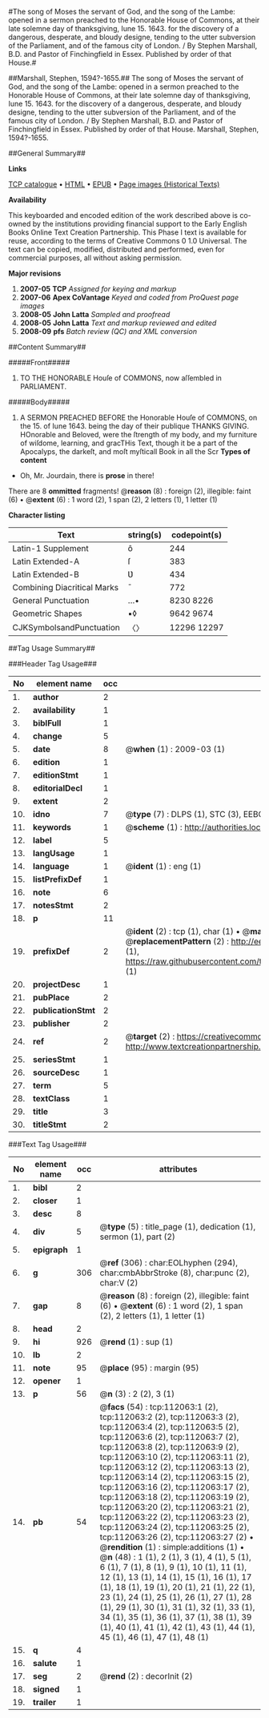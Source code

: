 #The song of Moses the servant of God, and the song of the Lambe: opened in a sermon preached to the Honorable House of Commons, at their late solemne day of thanksgiving, Iune 15. 1643. for the discovery of a dangerous, desperate, and bloudy designe, tending to the utter subversion of the Parliament, and of the famous city of London. / By Stephen Marshall, B.D. and Pastor of Finchingfield in Essex. Published by order of that House.#

##Marshall, Stephen, 1594?-1655.##
The song of Moses the servant of God, and the song of the Lambe: opened in a sermon preached to the Honorable House of Commons, at their late solemne day of thanksgiving, Iune 15. 1643. for the discovery of a dangerous, desperate, and bloudy designe, tending to the utter subversion of the Parliament, and of the famous city of London. / By Stephen Marshall, B.D. and Pastor of Finchingfield in Essex. Published by order of that House.
Marshall, Stephen, 1594?-1655.

##General Summary##

**Links**

[TCP catalogue](http://www.ota.ox.ac.uk/tcp/)  • 
[HTML](http://tei.it.ox.ac.uk/tcp/Texts-HTML/free/A89/A89586.html)  • 
[EPUB](http://tei.it.ox.ac.uk/tcp/Texts-EPUB/free/A89/A89586.epub) • 
[Page images (Historical Texts)](https://data.historicaltexts.jisc.ac.uk/view?pubId=eebo-99859959e&pageId=eebo-99859959e-112063-1)

**Availability**

This keyboarded and encoded edition of the
	       work described above is co-owned by the institutions
	       providing financial support to the Early English Books
	       Online Text Creation Partnership. This Phase I text is
	       available for reuse, according to the terms of Creative
	       Commons 0 1.0 Universal. The text can be copied,
	       modified, distributed and performed, even for
	       commercial purposes, all without asking permission.

**Major revisions**

1. __2007-05__ __TCP__ *Assigned for keying and markup*
1. __2007-06__ __Apex CoVantage__ *Keyed and coded from ProQuest page images*
1. __2008-05__ __John Latta__ *Sampled and proofread*
1. __2008-05__ __John Latta__ *Text and markup reviewed and edited*
1. __2008-09__ __pfs__ *Batch review (QC) and XML conversion*

##Content Summary##

#####Front#####

1. TO THE HONORABLE Houſe of COMMONS, now aſſembled in PARLIAMENT.

#####Body#####

1. A SERMON PREACHED BEFORE the Honorable Houſe of COMMONS, on the 15. of Iune 1643. being the day of their publique THANKS GIVING.
HOnorable and Beloved, were the ſtrength of my body, and my furniture of wiſdome, learning, and gracTHis Text, though it be a part of the Apocalyps, the darkeſt, and moſt myſticall Book in all the Scr
**Types of content**

  * Oh, Mr. Jourdain, there is **prose** in there!

There are 8 **ommitted** fragments! 
 @__reason__ (8) : foreign (2), illegible: faint (6)  •  @__extent__ (6) : 1 word (2), 1 span (2), 2 letters (1), 1 letter (1)

**Character listing**


|Text|string(s)|codepoint(s)|
|---|---|---|
|Latin-1 Supplement|ô|244|
|Latin Extended-A|ſ|383|
|Latin Extended-B|Ʋ|434|
|Combining             Diacritical Marks|̄|772|
|General Punctuation|…•|8230 8226|
|Geometric Shapes|▪◊|9642 9674|
|CJKSymbolsandPunctuation|〈〉|12296 12297|

##Tag Usage Summary##

###Header Tag Usage###

|No|element name|occ|attributes|
|---|---|---|---|
|1.|__author__|2||
|2.|__availability__|1||
|3.|__biblFull__|1||
|4.|__change__|5||
|5.|__date__|8| @__when__ (1) : 2009-03 (1)|
|6.|__edition__|1||
|7.|__editionStmt__|1||
|8.|__editorialDecl__|1||
|9.|__extent__|2||
|10.|__idno__|7| @__type__ (7) : DLPS (1), STC (3), EEBO-CITATION (1), PROQUEST (1), VID (1)|
|11.|__keywords__|1| @__scheme__ (1) : http://authorities.loc.gov/ (1)|
|12.|__label__|5||
|13.|__langUsage__|1||
|14.|__language__|1| @__ident__ (1) : eng (1)|
|15.|__listPrefixDef__|1||
|16.|__note__|6||
|17.|__notesStmt__|2||
|18.|__p__|11||
|19.|__prefixDef__|2| @__ident__ (2) : tcp (1), char (1)  •  @__matchPattern__ (2) : ([0-9\-]+):([0-9IVX]+) (1), (.+) (1)  •  @__replacementPattern__ (2) : http://eebo.chadwyck.com/downloadtiff?vid=$1&page=$2 (1), https://raw.githubusercontent.com/textcreationpartnership/Texts/master/tcpchars.xml#$1 (1)|
|20.|__projectDesc__|1||
|21.|__pubPlace__|2||
|22.|__publicationStmt__|2||
|23.|__publisher__|2||
|24.|__ref__|2| @__target__ (2) : https://creativecommons.org/publicdomain/zero/1.0/ (1), http://www.textcreationpartnership.org/docs/. (1)|
|25.|__seriesStmt__|1||
|26.|__sourceDesc__|1||
|27.|__term__|5||
|28.|__textClass__|1||
|29.|__title__|3||
|30.|__titleStmt__|2||


###Text Tag Usage###

|No|element name|occ|attributes|
|---|---|---|---|
|1.|__bibl__|2||
|2.|__closer__|1||
|3.|__desc__|8||
|4.|__div__|5| @__type__ (5) : title_page (1), dedication (1), sermon (1), part (2)|
|5.|__epigraph__|1||
|6.|__g__|306| @__ref__ (306) : char:EOLhyphen (294), char:cmbAbbrStroke (8), char:punc (2), char:V (2)|
|7.|__gap__|8| @__reason__ (8) : foreign (2), illegible: faint (6)  •  @__extent__ (6) : 1 word (2), 1 span (2), 2 letters (1), 1 letter (1)|
|8.|__head__|2||
|9.|__hi__|926| @__rend__ (1) : sup (1)|
|10.|__lb__|2||
|11.|__note__|95| @__place__ (95) : margin (95)|
|12.|__opener__|1||
|13.|__p__|56| @__n__ (3) : 2 (2), 3 (1)|
|14.|__pb__|54| @__facs__ (54) : tcp:112063:1 (2), tcp:112063:2 (2), tcp:112063:3 (2), tcp:112063:4 (2), tcp:112063:5 (2), tcp:112063:6 (2), tcp:112063:7 (2), tcp:112063:8 (2), tcp:112063:9 (2), tcp:112063:10 (2), tcp:112063:11 (2), tcp:112063:12 (2), tcp:112063:13 (2), tcp:112063:14 (2), tcp:112063:15 (2), tcp:112063:16 (2), tcp:112063:17 (2), tcp:112063:18 (2), tcp:112063:19 (2), tcp:112063:20 (2), tcp:112063:21 (2), tcp:112063:22 (2), tcp:112063:23 (2), tcp:112063:24 (2), tcp:112063:25 (2), tcp:112063:26 (2), tcp:112063:27 (2)  •  @__rendition__ (1) : simple:additions (1)  •  @__n__ (48) : 1 (1), 2 (1), 3 (1), 4 (1), 5 (1), 6 (1), 7 (1), 8 (1), 9 (1), 10 (1), 11 (1), 12 (1), 13 (1), 14 (1), 15 (1), 16 (1), 17 (1), 18 (1), 19 (1), 20 (1), 21 (1), 22 (1), 23 (1), 24 (1), 25 (1), 26 (1), 27 (1), 28 (1), 29 (1), 30 (1), 31 (1), 32 (1), 33 (1), 34 (1), 35 (1), 36 (1), 37 (1), 38 (1), 39 (1), 40 (1), 41 (1), 42 (1), 43 (1), 44 (1), 45 (1), 46 (1), 47 (1), 48 (1)|
|15.|__q__|4||
|16.|__salute__|1||
|17.|__seg__|2| @__rend__ (2) : decorInit (2)|
|18.|__signed__|1||
|19.|__trailer__|1||
